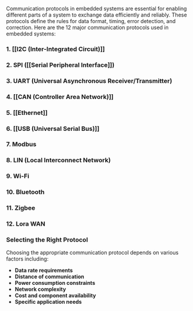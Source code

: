 Communication protocols in embedded systems are essential for enabling different parts of a system to exchange data efficiently and reliably. These protocols define the rules for data format, timing, error detection, and correction. Here are the 12 major communication protocols used in embedded systems:

### 1. **[[I2C (Inter-Integrated Circuit)]]**
### 2. **SPI ([[Serial Peripheral Interface]])**
### 3. **UART (Universal Asynchronous Receiver/Transmitter)**
### 4. **[[CAN (Controller Area Network)]]**
### 5. **[[Ethernet]]**
### 6. **[[USB (Universal Serial Bus)]]**
### 7. **Modbus**
### 8. **LIN (Local Interconnect Network)**
### 9. **Wi-Fi**
### 10. **Bluetooth**
### 11. **Zigbee**
### 12. **Lora WAN**

### Selecting the Right Protocol
Choosing the appropriate communication protocol depends on various factors including:

- **Data rate requirements**
- **Distance of communication**
- **Power consumption constraints**
- **Network complexity**
- **Cost and component availability**
- **Specific application needs**